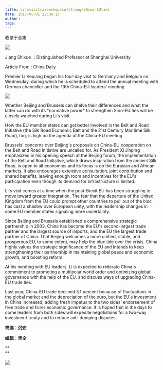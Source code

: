 ```yaml
---
title: Li'svisitraiseshopesofstrongerSino-EUties
date: 2017-06-01 22:36:13
author: 
tags: 
---
```



收录于合集

![](/images/4253/2.png)

  

Jiang Shixue ：Distinguished Professor at Shanghai University

Article From : China Daily

  

Premier Li Keqiang began his four-day visit to Germany and Belgium on
Wednesday, during which he is scheduled to attend the annual meeting with
German chancellor and the 19th China-EU leaders' meeting.

![](/images/4253/3.jpeg)

Whether Beijing and Brussels can shelve their differences and what the latter
can do with its "normative power" to strengthen Sino-EU ties will be closely
watched during Li's visit.  

How the EU member states can get better involved in the Belt and Road
Initiative (the Silk Road Economic Belt and the 21st Century Maritime Silk
Road), too, is high on the agenda of the China-EU meeting.

Brussels' concerns over Beijing's proposals on China-EU cooperation on the
Belt and Road Initiative are uncalled for. As President Xi Jinping emphasized
in his opening speech at the Beijing forum, the implementation of the Belt and
Road Initiative, which draws inspiration from the ancient Silk Road, is open
to all economies and its focus is on the Eurasian and African markets. It also
encourages extensive consultation, joint contribution and shared benefits,
leaving enough room and incentives for the EU's participation even though its
demand for infrastructure is limited.

Li's visit comes at a time when the post-Brexit EU has been struggling to move
toward greater integration. The fear that the departure of the United Kingdom
from the EU could prompt other countries to pull out of the bloc has cast a
shadow over European unity, with the leadership changes in some EU member
states signaling more uncertainty.

Since Beijing and Brussels established a comprehensive strategic partnership
in 2003, China has become the EU's second-largest trade partner and the
largest source of imports, and the EU the largest trade partner of China. That
Beijing welcomes a more unified, stable, and prosperous EU, to some extent,
may help the bloc tide over the crisis. China highly values the strategic
significance of the EU and intends to keep strengthening their partnership in
maintaining global peace and economic growth, and boosting reform.

At his meeting with EU leaders, Li is expected to reiterate China's commitment
to promoting a multipolar world order and optimizing global governance with
the help of the EU, and discuss ways of upgrading China-EU trade ties.

Last year, China-EU trade declined 3.1 percent because of fluctuations in the
global market and the depreciation of the euro, but the EU's investment in
China increased, adding fresh impetus to the two sides' endorsement of free
trade and fairer economic governance. It is hoped that in the days to come
leaders from both sides will expedite negotiations for a two-way investment
treaty and to reduce anti-dumping disputes.

  

 **筛选：沉安**

 **编辑：里仝**

 **  
**

![](/images/4253/4.png)

  

